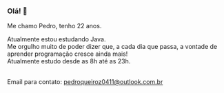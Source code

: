 ### Olá! 👋

Me chamo Pedro, tenho 22 anos.

Atualmente estou estudando Java.<br />
Me orgulho muito de poder dizer que, a cada dia que passa, a vontade de aprender programação cresce ainda mais!<br />
Atualmente estudo desde as 8h até as 23h.<br /><br />

Email para contato: pedroqueiroz0411@outlook.com.br

